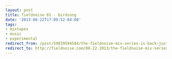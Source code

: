 ```yaml
---
layout: post 
title: fieldnoise 01 - birdsong 
date: '2013-08-22T17:09:52-04:00' 
tags: 
- mixtapes 
- music 
- experimental 
redirect_from: /post/59039594584/the-fieldnoise-mix-series-is-back-just-a-little/
redirect_to: http://fieldnoise.com/08-22-2013/the-fieldnoise-mix-series-is-back-just-a-little/
---
```



